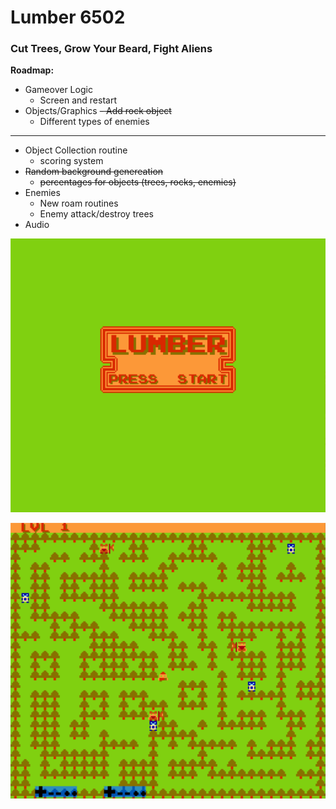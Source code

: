 # Lumber 6502
### Cut Trees, Grow Your Beard, Fight Aliens

**Roadmap:**
- Gameover Logic
  - Screen and restart
- Objects/Graphics
  ~~- Add rock object~~
  - Different types of enemies
______________________________________________________________________________________________________________________________________________
- Object Collection routine
  - scoring system
- ~~Random background genereation~~
  - ~~percentages for objects (trees, rocks, enemies)~~
- Enemies
  - New roam routines
  - Enemy attack/destroy trees
- Audio

![](Lumber/titlescreen.png)

![](Lumber/gameplay1.png)
